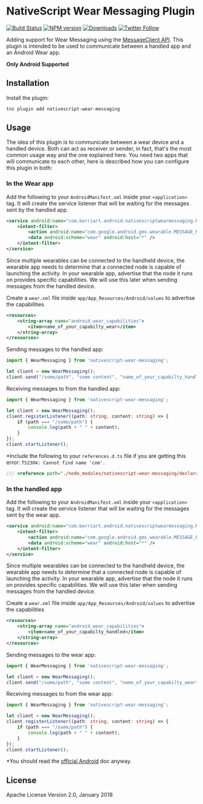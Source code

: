 # NativeScript Wear Messaging Plugin

[![Build Status][build-status]][build-url]
[![NPM version][npm-image]][npm-url]
[![Downloads][downloads-image]][npm-url]
[![Twitter Follow][twitter-image]][twitter-url]

[build-status]:https://travis-ci.org/artberri/nativescript-wear-messaging.svg?branch=master
[build-url]:https://travis-ci.org/artberri/nativescript-wear-messaging
[npm-image]:http://img.shields.io/npm/v/nativescript-wear-messaging.svg
[npm-url]:https://npmjs.org/package/nativescript-wear-messaging
[downloads-image]:http://img.shields.io/npm/dm/nativescript-wear-messaging.svg
[twitter-image]:https://img.shields.io/twitter/follow/artberri.svg?style=social&label=Follow%20me
[twitter-url]:https://twitter.com/artberri

Adding support for Wear Messaging using the [MessageClient API](https://developer.android.com/training/wearables/data-layer/messages.html).
This plugin is intended to be used to communicate between a handled app and an Android Wear app.

**Only Android Supported**

## Installation

Install the plugin:

```bash
tns plugin add nativescript-wear-messaging
```

## Usage

The idea of this plugin is to communicate between a wear device and a handled device. Both can act as receiver or sender, in fact, that's the
most common usage way and the one explained here. You need two apps that will communicate to each other, here is described how you can configure this plugin
in both:

### In the Wear app

Add the following to your `AndroidManifest.xml` inside your `<application>` tag. It will create the service listener that will be waiting
for the messages sent by the handled app.

```xml
<service android:name="com.berriart.android.nativescriptwearmessaging.MessageListenerService">
    <intent-filter>
        <action android:name="com.google.android.gms.wearable.MESSAGE_RECEIVED" />
        <data android:scheme="wear" android:host="*" />
    </intent-filter>
</service>
```

Since multiple wearables can be connected to the handheld device, the wearable app needs to determine that a connected node
is capable of launching the activity. In your wearable app, advertise that the node it runs on provides specific capabilities.
We will use this later when sending messages from the handled device.

Create a `wear.xml` file inside `app/App_Resources/Android/values` to advertise the capabilities

```xml
<resources>
    <string-array name="android_wear_capabilities">
        <item>name_of_your_capabilty_wear</item>
    </string-array>
</resources>
```

Sending messages to the handled app:

```typescript
import { WearMessaging } from 'nativescript-wear-messaging';

let client = new WearMessaging();
client.send("/some/path", "some content", "name_of_your_capabilty_handled"); // Last parameter is the capablity name of then handled device
```

Receiving messages to from the handled app:

```typescript
import { WearMessaging } from 'nativescript-wear-messaging';

let client = new WearMessaging();
client.registerListener((path: string, content: string) => {
    if (path === "/some/path") {
        console.log(path + " " + content);
    }
});
client.startListener();
```

*Include the following to your `references.d.ts` file if you are getting this error: `TS2304: Cannot find name 'com'.`

```ts
/// <reference path="./node_modules/nativescript-wear-messaging/declarations.d.ts" /> Needed for wear-messaging
```

### In the handled app

Add the following to your `AndroidManifest.xml` inside your `<application>` tag. It will create the service listener that will be waiting
for the messages sent by the wear app.

```xml
<service android:name="com.berriart.android.nativescriptwearmessaging.MessageListenerService">
    <intent-filter>
        <action android:name="com.google.android.gms.wearable.MESSAGE_RECEIVED" />
        <data android:scheme="wear" android:host="*" />
    </intent-filter>
</service>
```

Since multiple wearables can be connected to the handheld device, the wearable app needs to determine that a connected node
is capable of launching the activity. In your wearable app, advertise that the node it runs on provides specific capabilities.
We will use this later when sending messages from the handled device.

Create a `wear.xml` file inside `app/App_Resources/Android/values` to advertise the capabilities

```xml
<resources>
    <string-array name="android_wear_capabilities">
        <item>name_of_your_capabilty_handled</item>
    </string-array>
</resources>
```

Sending messages to the wear app:

```typescript
import { WearMessaging } from 'nativescript-wear-messaging';

let client = new WearMessaging();
client.send("/some/path", "some content", "name_of_your_capabilty_wear"); // Last parameter is the capablity name of then handled device
```

Receiving messages to from the wear app:

```typescript
import { WearMessaging } from 'nativescript-wear-messaging';

let client = new WearMessaging();
client.registerListener((path: string, content: string) => {
    if (path === "/some/path") {
        console.log(path + " " + content);
    }
});
client.startListener();
```

*You should read the [official Android](https://developer.android.com/training/wearables/data-layer/messages.html) doc anyway.

## License

Apache License Version 2.0, January 2018
